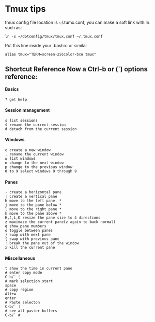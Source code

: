 
# Tmux tips 

tmux config file location is ~/.tumx.conf, you can make a soft link with ln.
such as:
    
    ln -s ~/dotconfig/tmux/tmux.conf ~/.tmux.conf

Put this line inside your .bashrc or similar

    alias tmux="TERM=screen-256color-bce tmux"

## Shortcut Reference Now a Ctrl-b or (`) options reference:

#### Basics

    ? get help
#### Session management

    s list sessions
    $ rename the current session
    d detach from the current session

#### Windows

    c create a new window
    , rename the current window
    w list windows
    n change to the next window
    p change to the previous window
    0 to 9 select windows 0 through 9

#### Panes

    - create a horizontal pane
    | create a vertical pane
    h move to the left pane. *
    j move to the pane below *
    l move to the right pane *
    k move to the pane above *
    H,J,L,K resize the pane size to 4 directions
    z maximaze the current pane(z again to back normal)
    q show pane numbers
    o toggle between panes
    } swap with next pane
    { swap with previous pane
    ! break the pane out of the window
    x kill the current pane

#### Miscellaneous

    t show the time in current pane
	# enter copy mode
	C-b/` [ 
	# mark selection start
	space
	# copy region
	Alt+w
	enter
	# Paste selecton
	C-b/` ]
	# see all paster buffers
	C-b/` #

